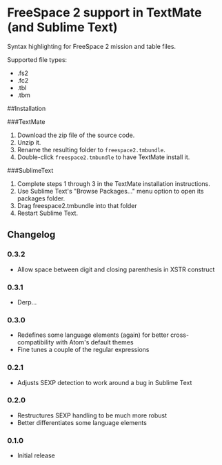 # FreeSpace 2 support in TextMate (and Sublime Text)

Syntax highlighting for FreeSpace 2 mission and table files.

Supported file types:
- .fs2
- .fc2
- .tbl
- .tbm

##Installation

###TextMate

1. Download the zip file of the source code.
2. Unzip it.
3. Rename the resulting folder to `freespace2.tmbundle`.
4. Double-click `freespace2.tmbundle` to have TextMate install it.

###SublimeText

1. Complete steps 1 through 3 in the TextMate installation instructions.
2. Use Sublime Text's "Browse Packages..." menu option to open its packages folder. 
3. Drag freespace2.tmbundle into that folder
4. Restart Sublime Text.

## Changelog

### 0.3.2
* Allow space between digit and closing parenthesis in XSTR construct

### 0.3.1
* Derp...

### 0.3.0
* Redefines some language elements (again) for better cross-compatibility with Atom's default themes
* Fine tunes a couple of the regular expressions

### 0.2.1
* Adjusts SEXP detection to work around a bug in Sublime Text

### 0.2.0
* Restructures SEXP handling to be much more robust
* Better differentiates some language elements

### 0.1.0
* Initial release